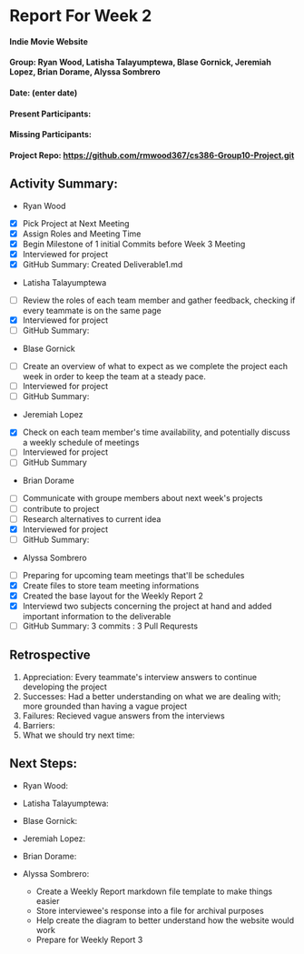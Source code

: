 # Report For Week 2

#### Indie Movie Website
#### Group: Ryan Wood, Latisha Talayumptewa, Blase Gornick, Jeremiah Lopez, Brian Dorame, Alyssa Sombrero
#### Date: (enter date)
#### Present Participants: 
#### Missing Participants:
#### Project Repo: https://github.com/rmwood367/cs386-Group10-Project.git

## Activity Summary:
- Ryan Wood
- [x] Pick Project at Next Meeting
- [x] Assign Roles and Meeting Time
- [x] Begin Milestone of 1 initial Commits before Week 3 Meeting
- [x] Interviewed for project
- [x] GitHub Summary: Created Deliverable1.md
      
- Latisha Talayumptewa
- [ ] Review the roles of each team member and gather feedback, checking if every teammate is on the same page
- [x] Interviewed for project
- [ ] GitHub Summary:
      
- Blase Gornick
- [ ] Create an overview of what to expect as we complete the project each week in order to keep the team at a steady pace.
- [ ] Interviewed for project
- [ ] GitHub Summary:
      
- Jeremiah Lopez
- [x] Check on each team member's time availability, and potentially discuss a weekly schedule of meetings
- [ ] Interviewed for project
- [ ] GitHub Summary
      
- Brian Dorame
- [ ] Communicate with groupe members about next week's projects
- [ ] contribute to project
- [ ] Research alternatives to current idea
- [x] Interviewed for project
- [ ] GitHub Summary:
      
- Alyssa Sombrero
- [ ] Preparing for upcoming team meetings that'll be schedules
- [x] Create files to store team meeting informations
- [x] Created the base layout for the Weekly Report 2
- [x] Interviewd two subjects concerning the project at hand and added important information to the deliverable
- [ ] GitHub Summary: 3 commits : 3 Pull Requrests

## Retrospective
1. Appreciation: Every teammate's interview answers to continue developing the project
2. Successes: Had a better understanding on what we are dealing with; more grounded than having a vague project
3. Failures: Recieved vague answers from the interviews
4. Barriers: 
5. What we should try next time: 

## Next Steps:
* Ryan Wood:
  
* Latisha Talayumptewa:
  
* Blase Gornick:
  
* Jeremiah Lopez:
  
* Brian Dorame:
  
* Alyssa Sombrero:
  - Create a Weekly Report markdown file template to make things easier
  - Store interviewee's response into a file for archival purposes
  - Help create the diagram to better understand how the website would work
  - Prepare for Weekly Report 3
